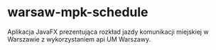 # warsaw-mpk-schedule
Aplikacja JavaFX prezentująca rozkład jazdy komunikacji miejskiej w Warszawie z wykorzystaniem api UM Warszawy. 
